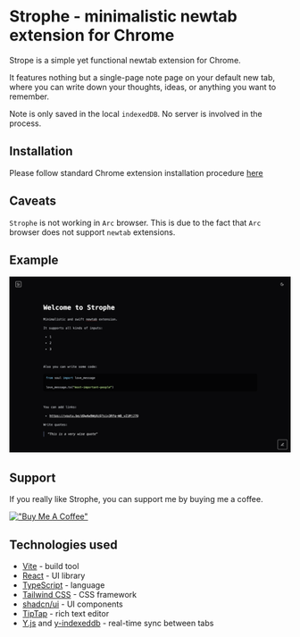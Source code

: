 # Strophe - minimalistic newtab extension for Chrome

Strope is a simple yet functional newtab extension for Chrome.

It features nothing but a single-page note page on your default new tab, where you can write down your thoughts, ideas, or anything you want to remember.

Note is only saved in the local `indexedDB`. No server is involved in the process.

## Installation

Please follow standard Chrome extension installation procedure [here](https://chromewebstore.google.com/detail/strophe/nfeehfdifaamihffeabhamemjjgnfnkp?authuser=0&hl=en-GB)

## Caveats

`Strophe` is not working in `Arc` browser. This is due to the fact that `Arc` browser does not support `newtab` extensions.

## Example

![Strophe](./assets/screenshots/dark.png)

## Support

If you really like Strophe, you can support me by buying me a coffee.

[!["Buy Me A Coffee"](https://www.buymeacoffee.com/assets/img/custom_images/orange_img.png)](https://buymeacoffee.com/renardeinside)

## Technologies used

- [Vite](https://vitejs.dev/) - build tool
- [React](https://reactjs.org/) - UI library
- [TypeScript](https://www.typescriptlang.org/) - language
- [Tailwind CSS](https://tailwindcss.com/) - CSS framework
- [shadcn/ui](https://ui.shadcn.com) - UI components
- [TipTap](https://www.tiptap.dev/) - rich text editor
- [Y.js](https://yjs.dev/) and [y-indexeddb](https://docs.yjs.dev/getting-started/allowing-offline-editing) - real-time sync between tabs
